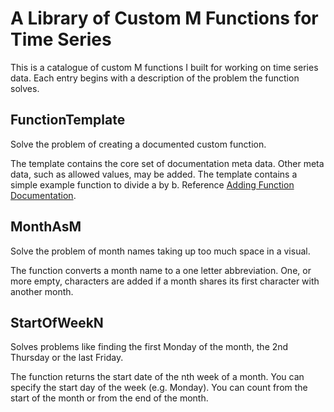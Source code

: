 # A Library of Custom M Functions for Time Series
This is a catalogue of custom M functions I built for working on time series data. Each entry begins with a description of the problem the function solves.

## FunctionTemplate
Solve the problem of creating a documented custom function.

The template contains the core set of documentation meta data. Other meta data, such as allowed values, may be added. The template contains a simple example function to divide a by b. Reference [Adding Function Documentation](https://learn.microsoft.com/en-us/power-query/handling-documentation).

## MonthAsM
Solve the problem of month names taking up too much space in a visual.

The function converts a month name to a one letter abbreviation. One, or more empty, characters are added if a month shares its first character with another month.

## StartOfWeekN
Solves problems like finding the first Monday of the month, the 2nd Thursday or the last Friday.

The function returns the start date of the nth week of a month. You can specify the start day of the week (e.g. Monday). You can count from the start of the month or from the end of the month.


